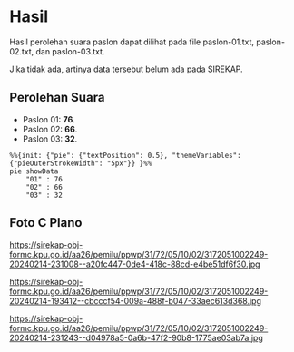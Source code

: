 # Hasil

Hasil perolehan suara paslon dapat dilihat pada file paslon-01.txt, paslon-02.txt, dan paslon-03.txt.

Jika tidak ada, artinya data tersebut belum ada pada SIREKAP.

## Perolehan Suara

 * Paslon 01: **76**.
 * Paslon 02: **66**.
 * Paslon 03: **32**.

```mermaid
%%{init: {"pie": {"textPosition": 0.5}, "themeVariables": {"pieOuterStrokeWidth": "5px"}} }%%
pie showData
    "01" : 76
    "02" : 66
    "03" : 32
```
## Foto C Plano

https://sirekap-obj-formc.kpu.go.id/aa26/pemilu/ppwp/31/72/05/10/02/3172051002249-20240214-231008--a20fc447-0de4-418c-88cd-e4be51df6f30.jpg

https://sirekap-obj-formc.kpu.go.id/aa26/pemilu/ppwp/31/72/05/10/02/3172051002249-20240214-193412--cbcccf54-009a-488f-b047-33aec613d368.jpg

https://sirekap-obj-formc.kpu.go.id/aa26/pemilu/ppwp/31/72/05/10/02/3172051002249-20240214-231243--d04978a5-0a6b-47f2-90b8-1775ae03ab7a.jpg
